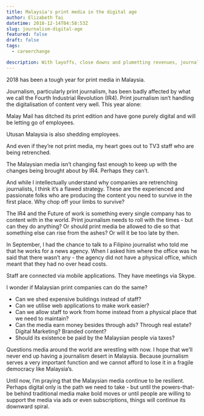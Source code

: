 ```yaml
---
title: Malaysia's print media in the digital age
author: Elizabeth Tai
datetime: 2018-12-14T04:58:53Z
slug: journalism-digital-age
featured: false
draft: false
tags:
  - careerchange

description: With layoffs, close downs and plumetting revenues, journalists have to ask themselves if they need to change careers.
---
```


2018 has been a tough year for print media in Malaysia.

Journalism, particularly print journalism, has been badly affected by what we call the Fourth Industrial Revolution (IR4). Print journalism isn’t handling the digitalisation of content very well. This year alone:

Malay Mail has ditched its print edition and have gone purely digital and will be letting go of employees.

Utusan Malaysia is also shedding employees.

And even if they’re not print media, my heart goes out to TV3 staff who are being retrenched.

The Malaysian media isn’t changing fast enough to keep up with the changes being brought about by IR4. Perhaps they can’t.

And while I intellectually understand why companies are retrenching journalists, I think it’s a flawed strategy. These are the experienced and passionate folks who are producing the content you need to survive in the first place. Why chop off your limbs to survive?

The IR4 and the Future of work is something every single company has to content with in the world. Print journalism needs to roll with the times - but can they do anything? Or should print media be allowed to die so that something else can rise from the ashes? Or will it be too late by then.

In September, I had the chance to talk to a Filipino journalist who told me that he works for a news agency. When I asked him where the office was he said that there wasn’t any - the agency did not have a physical office, which meant that they had no over head costs.

Staff are connected via mobile applications. They have meetings via Skype.

I wonder if Malaysian print companies can do the same?

- Can we shed expensive buildings instead of staff?
- Can we utilise web applications to make work easier?
- Can we allow staff to work from home instead from a physical place that we need to maintain?
- Can the media earn money besides through ads? Through real estate? Digital Marketing? Branded content?
- Should its existence be paid by the Malaysian people via taxes?

Questions media around the world are wrestling with now. I hope that we’ll never end up having a journalism desert in Malaysia. Because journalism serves a very important function and we cannot afford to lose it in a fragile democracy like Malaysia’s.

Until now, I’m praying that the Malaysian media continue to be resilient. Perhaps digital only is the path we need to take - but until the powers-that-be behind traditional media make bold moves or until people are willing to support the media via ads or even subscriptions, things will continue its downward spiral.

